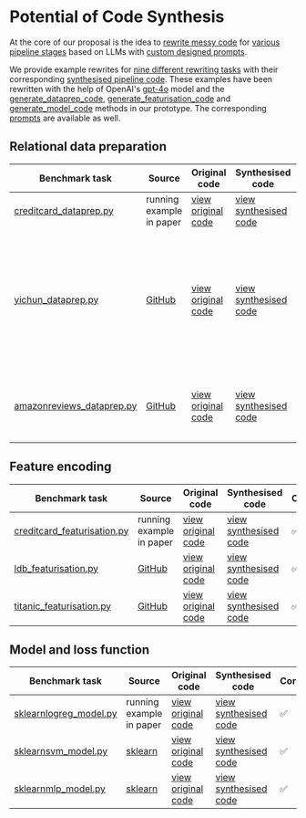 # Potential of Code Synthesis

At the core of our proposal is the idea to [rewrite messy code](lester/rewrite/__init__.py) for [various pipeline stages](lester/benchmark/__init__.py) based on LLMs with [custom designed prompts](lester/rewrite/prompts.py). 

We provide example rewrites for [nine different rewriting tasks](lester/benchmark) with their corresponding [synthesised pipeline code](synthesised_code.py). These examples have been rewritten with the help of OpenAI's [gpt-4o](https://openai.com/index/hello-gpt-4o/) model and the [generate_dataprep_code](lester/rewrite/__init__.py#L17), [generate_featurisation_code](lester/rewrite/__init__.py#L40) and [generate_model_code](lester/rewrite/__init__.py#L54) methods in our prototype. The corresponding [prompts](lester/rewrite/prompts.py) are available as well.

## Relational data preparation

| Benchmark task | Source |  Original code | Synthesised code | Correct? | Notes |
|---|---|---|---|---|---|
| [creditcard_dataprep.py](lester/benchmark/creditcard_dataprep.py) | running example in paper | [view original code](lester/benchmark/creditcard_dataprep.py#L7) | [view synthesised code](synthesised_code.py#L2)  |:white_check_mark: ||
| [yichun_dataprep.py](lester/benchmark/yichun_dataprep.py) | [GitHub](https://github.com/YichunAstrid/e-commerce-use-case/tree/main/1116LogisticRegression) | [view original code](lester/benchmark/yichun_dataprep.py#L8) |[view synthesised code](synthesised_code.py#L51) |:x:| Manual editing of two lines required to handle partitioned inputs (the required manual fix is included as comment) |
| [amazonreviews_dataprep.py](lester/benchmark/amazonreviews_dataprep.py) | [GitHub](https://github.com/aayush210789/Deception-Detection-on-Amazon-reviews-dataset/blob/master/SVM_model.ipynb) | [view original code](lester/benchmark/amazonreviews_dataprep.py#L8)| [view synthesised code](synthesised_code.py#L81) |:white_check_mark:|Dead code generated,<br/> no impact on final output|

## Feature encoding

| Benchmark task | Source |  Original code | Synthesised code | Correct?| Notes |
|---|---|---|---|---|---|
| [creditcard_featurisation.py](lester/benchmark/creditcard_featurisation.py)  | running example in paper | [view original code](lester/benchmark/creditcard_featurisation.py#L7) | [view synthesised code](synthesised_code.py#L117) |:white_check_mark:||
| [ldb_featurisation.py](ester/benchmark/ldb_featurisation.py) | [GitHub](https://github.com/LittleDevilBig/Systems-for-AI-Quality/blob/main/main.py) |[view original code](lester/benchmark/ldb_featurisation.py#L8)| [view synthesised code](synthesised_code.py#L164) |:white_check_mark:||
| [titanic_featurisation.py](lester/benchmark/titanic_featurisation.py) | [GitHub](https://github.com/josephmisiti/kaggle-titanic/blob/master/Titanic%20Classification.ipynb) | [view original code](lester/benchmark/titanic_featurisation.py#L8) |[view synthesised code](synthesised_code.py#L206) |:white_check_mark:||

## Model and loss function

| Benchmark task | Source | Original code | Synthesised code | Correct?| Notes |
|---|---|---|---|---|---|
| [sklearnlogreg_model.py](lester/benchmark/sklearnlogreg_model.py) | running example in paper | [view original code](lester/benchmark/sklearnlogreg_model.py#L8) |[view synthesised code](synthesised_code.py#L238) |:white_check_mark:||
| [sklearnsvm_model.py](lester/benchmark/sklearnsvm_model.py)  | [sklearn](https://scikit-learn.org/dev/modules/generated/sklearn.svm.SVC.html) | [view original code](lester/benchmark/sklearnsvm_model.py#L6) |[view synthesised code](synthesised_code.py#L257) |:white_check_mark:||
| [sklearnmlp_model.py](lester/benchmark/sklearnmlp_model.py)  | [sklearn](https://scikit-learn.org/stable/modules/generated/sklearn.neural_network.MLPClassifier.html)| [view original code](lester/benchmark/sklearnmlp_model.py#L6) | [view synthesised code](synthesised_code.py#L276)  |:white_check_mark:||





